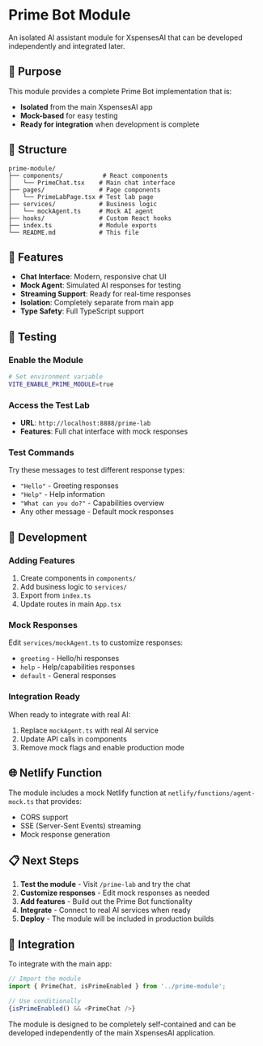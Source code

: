 # Prime Bot Module

An isolated AI assistant module for XspensesAI that can be developed independently and integrated later.

## 🎯 Purpose

This module provides a complete Prime Bot implementation that is:
- **Isolated** from the main XspensesAI app
- **Mock-based** for easy testing
- **Ready for integration** when development is complete

## 📁 Structure

```
prime-module/
├── components/           # React components
│   └── PrimeChat.tsx    # Main chat interface
├── pages/               # Page components
│   └── PrimeLabPage.tsx # Test lab page
├── services/            # Business logic
│   └── mockAgent.ts     # Mock AI agent
├── hooks/               # Custom React hooks
├── index.ts             # Module exports
└── README.md            # This file
```

## 🚀 Features

- **Chat Interface**: Modern, responsive chat UI
- **Mock Agent**: Simulated AI responses for testing
- **Streaming Support**: Ready for real-time responses
- **Isolation**: Completely separate from main app
- **Type Safety**: Full TypeScript support

## 🧪 Testing

### Enable the Module
```bash
# Set environment variable
VITE_ENABLE_PRIME_MODULE=true
```

### Access the Test Lab
- **URL**: `http://localhost:8888/prime-lab`
- **Features**: Full chat interface with mock responses

### Test Commands
Try these messages to test different response types:
- `"Hello"` - Greeting responses
- `"Help"` - Help information
- `"What can you do?"` - Capabilities overview
- Any other message - Default mock responses

## 🔧 Development

### Adding Features
1. Create components in `components/`
2. Add business logic to `services/`
3. Export from `index.ts`
4. Update routes in main `App.tsx`

### Mock Responses
Edit `services/mockAgent.ts` to customize responses:
- `greeting` - Hello/hi responses
- `help` - Help/capabilities responses  
- `default` - General responses

### Integration Ready
When ready to integrate with real AI:
1. Replace `mockAgent.ts` with real AI service
2. Update API calls in components
3. Remove mock flags and enable production mode

## 🌐 Netlify Function

The module includes a mock Netlify function at `netlify/functions/agent-mock.ts` that provides:
- CORS support
- SSE (Server-Sent Events) streaming
- Mock response generation

## 📋 Next Steps

1. **Test the module** - Visit `/prime-lab` and try the chat
2. **Customize responses** - Edit mock responses as needed
3. **Add features** - Build out the Prime Bot functionality
4. **Integrate** - Connect to real AI services when ready
5. **Deploy** - The module will be included in production builds

## 🔗 Integration

To integrate with the main app:
```typescript
// Import the module
import { PrimeChat, isPrimeEnabled } from '../prime-module';

// Use conditionally
{isPrimeEnabled() && <PrimeChat />}
```

The module is designed to be completely self-contained and can be developed independently of the main XspensesAI application.
